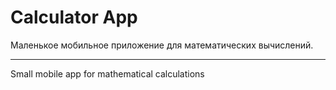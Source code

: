 # Calculator App

Маленькое мобильное приложение для математических вычислений.

_____________________________________________________________

Small mobile app for mathematical calculations
